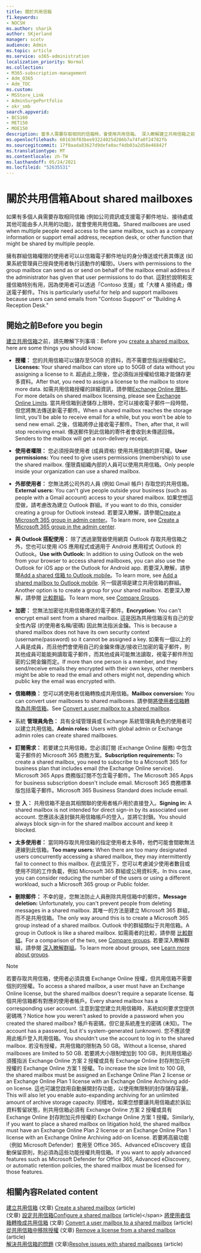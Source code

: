 ```yaml
---
title: 關於共用信箱
f1.keywords:
- NOCSH
ms.author: sharik
author: SKjerland
manager: scotv
audience: Admin
ms.topic: article
ms.service: o365-administration
localization_priority: Normal
ms.collection:
- M365-subscription-management
- Adm_O365
- Adm_TOC
ms.custom:
- MSStore_Link
- AdminSurgePortfolio
- okr_smb
search.appverid:
- BCS160
- MET150
- MOE150
description: 當多人需要存取相同的信箱時，會使用共用信箱。 深入瞭解建立共用信箱之前所需注意的事項。
ms.openlocfilehash: 601636f03bee93224025d286b7a74fa0f24782fb
ms.sourcegitcommit: 17f0aada83627d9defa0acf4db03a2d58e46842f
ms.translationtype: MT
ms.contentlocale: zh-TW
ms.lasthandoff: 05/24/2021
ms.locfileid: "52635531"
---
```

# <a name="about-shared-mailboxes"></a><span data-ttu-id="97d9f-104">關於共用信箱</span><span class="sxs-lookup"><span data-stu-id="97d9f-104">About shared mailboxes</span></span>

<span data-ttu-id="97d9f-105">如果有多個人員需要存取相同信箱 (例如公司資訊或支援電子郵件地址、接待處或其他可能由多人共用的功能)，就會使用共用信箱。</span><span class="sxs-lookup"><span data-stu-id="97d9f-105">Shared mailboxes are used when multiple people need access to the same mailbox, such as a company information or support email address, reception desk, or other function that might be shared by multiple people.</span></span>

<span data-ttu-id="97d9f-106">擁有群組信箱權限的使用者可以以信箱電子郵件地址的身分傳送或代表其傳送 (如果系統管理員已授與使用者執行該動作的權限)。</span><span class="sxs-lookup"><span data-stu-id="97d9f-106">Users with permissions to the group mailbox can send as or send on behalf of the mailbox email address if the administrator has given that user permissions to do that.</span></span> <span data-ttu-id="97d9f-107">這對於說明和支援信箱特別有用，因為使用者可以透過「Contoso 支援」或「大樓 A 接待處」傳送電子郵件。</span><span class="sxs-lookup"><span data-stu-id="97d9f-107">This is particularly useful for help and support mailboxes because users can send emails from "Contoso Support" or "Building A Reception Desk."</span></span>

## <a name="before-you-begin"></a><span data-ttu-id="97d9f-108">開始之前</span><span class="sxs-lookup"><span data-stu-id="97d9f-108">Before you begin</span></span>

<span data-ttu-id="97d9f-109">[建立共用信箱](create-a-shared-mailbox.md)之前，請先瞭解下列事項：</span><span class="sxs-lookup"><span data-stu-id="97d9f-109">Before you [create a shared mailbox](create-a-shared-mailbox.md), here are some things you should know:</span></span>

- <span data-ttu-id="97d9f-110">**授權：** 您的共用信箱可以儲存至50GB 的資料，而不需要您指派授權給它。</span><span class="sxs-lookup"><span data-stu-id="97d9f-110">**Licenses:** Your shared mailbox can store up to 50GB of data without you assigning a license to it.</span></span> <span data-ttu-id="97d9f-111">超過此上限後，您必須指派授權給信箱才能儲存更多資料。</span><span class="sxs-lookup"><span data-stu-id="97d9f-111">After that, you need to assign a license to the mailbox to store more data.</span></span> <span data-ttu-id="97d9f-112">如需共用信箱授權的詳細資訊，請參閱[Exchange Online 限制](/office365/servicedescriptions/exchange-online-service-description/exchange-online-limits#StorageLimits)。</span><span class="sxs-lookup"><span data-stu-id="97d9f-112">For more details on shared mailbox licensing, please see [Exchange Online Limits](/office365/servicedescriptions/exchange-online-service-description/exchange-online-limits#StorageLimits).</span></span> <span data-ttu-id="97d9f-113">當共用信箱到達儲存上限時，您可以接收電子郵件一段時間，但您將無法傳送新電子郵件。</span><span class="sxs-lookup"><span data-stu-id="97d9f-113">When a shared mailbox reaches the storage limit, you'll be able to receive email for a while, but you won't be able to send new email.</span></span> <span data-ttu-id="97d9f-114">之後，信箱將停止接收電子郵件。</span><span class="sxs-lookup"><span data-stu-id="97d9f-114">Then, after that, it will stop receiving email.</span></span> <span data-ttu-id="97d9f-115">傳送郵件到此信箱的寄件者會收到未傳遞回條。</span><span class="sxs-lookup"><span data-stu-id="97d9f-115">Senders to the mailbox will get a non-delivery receipt.</span></span>

- <span data-ttu-id="97d9f-116">**使用者權限：** 您必須授與使用者 (成員資格) 使用共用信箱的許可權。</span><span class="sxs-lookup"><span data-stu-id="97d9f-116">**User permissions:** You need to give users permissions (membership) to use the shared mailbox.</span></span> <span data-ttu-id="97d9f-117">僅限貴組織內部的人員可以使用共用信箱。</span><span class="sxs-lookup"><span data-stu-id="97d9f-117">Only people inside your organization can use a shared mailbox.</span></span>

- <span data-ttu-id="97d9f-118">**外部使用者：** 您無法將公司外的人員 (例如 Gmail 帳戶) 存取您的共用信箱。</span><span class="sxs-lookup"><span data-stu-id="97d9f-118">**External users:** You can't give people outside your business (such as people with a Gmail account) access to your shared mailbox.</span></span> <span data-ttu-id="97d9f-119">如果您想這麼做，請考慮改為建立 Outlook 群組。</span><span class="sxs-lookup"><span data-stu-id="97d9f-119">If you want to do this, consider creating a group for Outlook instead.</span></span> <span data-ttu-id="97d9f-120">若要深入瞭解，請參閱[Create a Microsoft 365 group in admin center](../create-groups/create-groups.md)。</span><span class="sxs-lookup"><span data-stu-id="97d9f-120">To learn more, see [Create a Microsoft 365 group in the admin center](../create-groups/create-groups.md).</span></span>

- <span data-ttu-id="97d9f-121">**與 Outlook 搭配使用：** 除了透過瀏覽器使用網頁 Outlook 存取共用信箱之外，您也可以使用 iOS 應用程式或適用于 Android 應用程式 Outlook 的 Outlook。</span><span class="sxs-lookup"><span data-stu-id="97d9f-121">**Use with Outlook:** In addition to using Outlook on the web from your browser to access shared mailboxes, you can also use the Outlook for iOS app or the Outlook for Android app.</span></span> <span data-ttu-id="97d9f-122">若要深入瞭解，請參閱[Add a shared 信箱 to Outlook mobile](https://support.microsoft.com/office/f866242c-81b2-472e-8776-6c49c5473c9f)。</span><span class="sxs-lookup"><span data-stu-id="97d9f-122">To learn more, see [Add a shared mailbox to Outlook mobile](https://support.microsoft.com/office/f866242c-81b2-472e-8776-6c49c5473c9f).</span></span> <span data-ttu-id="97d9f-123">另一個選項是建立共用信箱的群組。</span><span class="sxs-lookup"><span data-stu-id="97d9f-123">Another option is to create a group for your shared mailbox.</span></span> <span data-ttu-id="97d9f-124">若要深入瞭解，請參閱 [比較群組](../create-groups/compare-groups.md)。</span><span class="sxs-lookup"><span data-stu-id="97d9f-124">To learn more, see [Compare Groups](../create-groups/compare-groups.md).</span></span>

- <span data-ttu-id="97d9f-125">**加密：** 您無法加密從共用信箱傳送的電子郵件。</span><span class="sxs-lookup"><span data-stu-id="97d9f-125">**Encryption:** You can't encrypt email sent from a shared mailbox.</span></span> <span data-ttu-id="97d9f-126">這是因為共用信箱沒有自己的安全性內容 (的使用者名稱/密碼) 因此無法指派金鑰。</span><span class="sxs-lookup"><span data-stu-id="97d9f-126">This is because a shared mailbox does not have its own security context (username/password) so it cannot be assigned a key.</span></span> <span data-ttu-id="97d9f-127">如果有一個以上的人員是成員，而且他們會使用自己的金鑰來傳送/接收已加密的電子郵件，則其他成員可能能夠讀取電子郵件，而其他成員可能無法讀取，視電子郵件所加密的公開金鑰而定。</span><span class="sxs-lookup"><span data-stu-id="97d9f-127">If more than one person is a member, and they send/receive emails they encrypted with their own keys, other members might be able to read the email and others might not, depending which public key the email was encrypted with.</span></span>

- <span data-ttu-id="97d9f-128">**信箱轉換：** 您可以將使用者信箱轉換成共用信箱。</span><span class="sxs-lookup"><span data-stu-id="97d9f-128">**Mailbox conversion:** You can convert user mailboxes to shared mailboxes.</span></span> <span data-ttu-id="97d9f-129">請參閱[將使用者信箱轉換為共用信箱](convert-user-mailbox-to-shared-mailbox.md)。</span><span class="sxs-lookup"><span data-stu-id="97d9f-129">See [Convert a user mailbox to a shared mailbox](convert-user-mailbox-to-shared-mailbox.md).</span></span>

- <span data-ttu-id="97d9f-130">系統 **管理員角色：** 具有全域管理員或 Exchange 系統管理員角色的使用者可以建立共用信箱。</span><span class="sxs-lookup"><span data-stu-id="97d9f-130">**Admin roles:** Users with global admin or Exchange admin roles can create shared mailboxes.</span></span>

- <span data-ttu-id="97d9f-131">**訂閱需求：** 若要建立共用信箱，您必須訂閱 (Exchange Online 服務) 中包含電子郵件的 Microsoft 365 商務方案。</span><span class="sxs-lookup"><span data-stu-id="97d9f-131">**Subscription requirements:** To create a shared mailbox, you need to subscribe to a Microsoft 365 for business plan that includes email (the Exchange Online service).</span></span> <span data-ttu-id="97d9f-132">Microsoft 365 Apps 商務版訂閱不包含電子郵件。</span><span class="sxs-lookup"><span data-stu-id="97d9f-132">The Microsoft 365 Apps for business subscription doesn't include email.</span></span> <span data-ttu-id="97d9f-133">Microsoft 365 商務標準版包括電子郵件。</span><span class="sxs-lookup"><span data-stu-id="97d9f-133">Microsoft 365 Business Standard does include email.</span></span>

- <span data-ttu-id="97d9f-134">登 **入：** 共用信箱不是由其相關聯的使用者帳戶用於直接登入。</span><span class="sxs-lookup"><span data-stu-id="97d9f-134">**Signing in:** A shared mailbox is not intended for direct sign-in by its associated user account.</span></span> <span data-ttu-id="97d9f-135">您應該永遠封鎖共用信箱帳戶的登入，並將它封鎖。</span><span class="sxs-lookup"><span data-stu-id="97d9f-135">You should always block sign-in for the shared mailbox account and keep it blocked.</span></span>

- <span data-ttu-id="97d9f-136">**太多使用者：** 當同時存取共用信箱的指定使用者太多時，他們可能會間歇無法連線到此信箱。</span><span class="sxs-lookup"><span data-stu-id="97d9f-136">**Too many users:** When there are too many designated users concurrently accessing a shared mailbox, they may intermittently fail to connect to this mailbox.</span></span> <span data-ttu-id="97d9f-137">在此情況下，您可以考慮減少使用者數目或使用不同的工作負載，例如 Microsoft 365 群組或公用資料夾。</span><span class="sxs-lookup"><span data-stu-id="97d9f-137">In this case, you can consider reducing the number of the users or using a different workload, such a Microsoft 365 group or Public folder.</span></span>

- <span data-ttu-id="97d9f-138">**刪除郵件：** 不幸的是，您無法防止人員刪除共用信箱中的郵件。</span><span class="sxs-lookup"><span data-stu-id="97d9f-138">**Message deletion:** Unfortunately, you can't prevent people from deleting messages in a shared mailbox.</span></span> <span data-ttu-id="97d9f-139">其唯一的方法是建立 Microsoft 365 群組，而不是共用信箱。</span><span class="sxs-lookup"><span data-stu-id="97d9f-139">The only way around this is to create a Microsoft 365 group instead of a shared mailbox.</span></span> <span data-ttu-id="97d9f-140">Outlook 中的群組類似于共用信箱。</span><span class="sxs-lookup"><span data-stu-id="97d9f-140">A group in Outlook is like a shared mailbox.</span></span> <span data-ttu-id="97d9f-141">如需兩者的比較，請參閱 [比較群組](../create-groups/compare-groups.md)。</span><span class="sxs-lookup"><span data-stu-id="97d9f-141">For a comparison of the two, see [Compare groups](../create-groups/compare-groups.md).</span></span> <span data-ttu-id="97d9f-142">若要深入瞭解群組，請參閱 [深入瞭解群組](https://support.microsoft.com/office/b565caa1-5c40-40ef-9915-60fdb2d97fa2)。</span><span class="sxs-lookup"><span data-stu-id="97d9f-142">To learn more about groups, see [Learn more about groups](https://support.microsoft.com/office/b565caa1-5c40-40ef-9915-60fdb2d97fa2).</span></span>


> [!NOTE]
> <span data-ttu-id="97d9f-143">若要存取共用信箱，使用者必須具備 Exchange Online 授權，但共用信箱不需要個別的授權。</span><span class="sxs-lookup"><span data-stu-id="97d9f-143">To access a shared mailbox, a user must have an Exchange Online license, but the shared mailbox doesn't require a separate license.</span></span> <span data-ttu-id="97d9f-144">每個共用信箱都有對應的使用者帳戶。</span><span class="sxs-lookup"><span data-stu-id="97d9f-144">Every shared mailbox has a corresponding user account.</span></span> <span data-ttu-id="97d9f-145">注意到當您建立共用信箱時，系統如何要求您提供密碼嗎？</span><span class="sxs-lookup"><span data-stu-id="97d9f-145">Notice how you weren't asked to provide a password when you created the shared mailbox?</span></span> <span data-ttu-id="97d9f-146">帳戶有密碼，但它是系統產生的密碼 (未知)。</span><span class="sxs-lookup"><span data-stu-id="97d9f-146">The account has a password, but it's system-generated (unknown).</span></span> <span data-ttu-id="97d9f-147">您不應該使用此帳戶登入共用信箱。</span><span class="sxs-lookup"><span data-stu-id="97d9f-147">You shouldn't use the account to log in to the shared mailbox.</span></span> <span data-ttu-id="97d9f-148">若沒有授權，共用信箱的限制為 50 GB。</span><span class="sxs-lookup"><span data-stu-id="97d9f-148">Without a license, shared mailboxes are limited to 50 GB.</span></span> <span data-ttu-id="97d9f-149">若要將大小限制增加到 100 GB，則共用信箱必須獲指派 Exchange Online 方案 2 授權或具有 Exchange Online 封存附加元件授權的 Exchange Online 方案 1 授權。</span><span class="sxs-lookup"><span data-stu-id="97d9f-149">To increase the size limit to 100 GB, the shared mailbox must be assigned an Exchange Online Plan 2 license or an Exchange Online Plan 1 license with an Exchange Online Archiving add-on license.</span></span> <span data-ttu-id="97d9f-150">這也可讓您啟用自動展開封存功能，以使用無限制的封存儲存容量。</span><span class="sxs-lookup"><span data-stu-id="97d9f-150">This will also let you enable auto-expanding archiving for an unlimited amount of archive storage capacity.</span></span> <span data-ttu-id="97d9f-151">同樣地，如果您想要讓共用信箱處於訴訟資料暫留狀態，則共用信箱必須有 Exchange Online 方案 2 授權或具有 Exchange Online 封存附加元件授權的 Exchange Online 方案 1 授權。</span><span class="sxs-lookup"><span data-stu-id="97d9f-151">Similarly, if you want to place a shared mailbox on litigation hold, the shared mailbox must have an Exchange Online Plan 2 license or an Exchange Online Plan 1 license with an Exchange Online Archiving add-on license.</span></span> <span data-ttu-id="97d9f-152">若要將高級功能（例如 Microsoft Defender）套用至 Office 365、Advanced eDiscovery 或自動保留原則，則必須為這些功能授權共用信箱。</span><span class="sxs-lookup"><span data-stu-id="97d9f-152">If you want to apply advanced features such as Microsoft Defender for Office 365, Advanced eDiscovery, or automatic retention policies, the shared mailbox must be licensed for those features.</span></span>

## <a name="related-content"></a><span data-ttu-id="97d9f-153">相關內容</span><span class="sxs-lookup"><span data-stu-id="97d9f-153">Related content</span></span>

<span data-ttu-id="97d9f-154">[建立共用信箱](create-a-shared-mailbox.md) (文章) </span><span class="sxs-lookup"><span data-stu-id="97d9f-154">[Create a shared mailbox](create-a-shared-mailbox.md) (article)</span></span>\
<span data-ttu-id="97d9f-155"> (文章) [設定共用信箱](configure-a-shared-mailbox.md)</span><span class="sxs-lookup"><span data-stu-id="97d9f-155">[Configure a shared mailbox](configure-a-shared-mailbox.md) (article)\</span></span>
<span data-ttu-id="97d9f-156">[將使用者信箱轉換成共用信箱](convert-user-mailbox-to-shared-mailbox.md) (文章) </span><span class="sxs-lookup"><span data-stu-id="97d9f-156">[Convert a user mailbox to a shared mailbox](convert-user-mailbox-to-shared-mailbox.md) (article)</span></span>\
<span data-ttu-id="97d9f-157">[從共用信箱中移除授權](remove-license-from-shared-mailbox.md) (文章) </span><span class="sxs-lookup"><span data-stu-id="97d9f-157">[Remove a license from a shared mailbox](remove-license-from-shared-mailbox.md) (article)</span></span>\
<span data-ttu-id="97d9f-158">[解決共用信箱的問題](resolve-issues-with-shared-mailboxes.md) (文章)</span><span class="sxs-lookup"><span data-stu-id="97d9f-158">[Resolve issues with shared mailboxes](resolve-issues-with-shared-mailboxes.md) (article)</span></span>